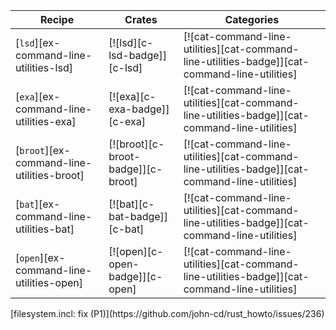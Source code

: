 | Recipe | Crates | Categories |
|--------|--------|------------|
| [`lsd`][ex-command-line-utilities-lsd] | [![lsd][c-lsd-badge]][c-lsd] | [![cat-command-line-utilities][cat-command-line-utilities-badge]][cat-command-line-utilities] |
| [`exa`][ex-command-line-utilities-exa] | [![exa][c-exa-badge]][c-exa] | [![cat-command-line-utilities][cat-command-line-utilities-badge]][cat-command-line-utilities] |
| [`broot`][ex-command-line-utilities-broot] | [![broot][c-broot-badge]][c-broot] | [![cat-command-line-utilities][cat-command-line-utilities-badge]][cat-command-line-utilities] |
| [`bat`][ex-command-line-utilities-bat] | [![bat][c-bat-badge]][c-bat] | [![cat-command-line-utilities][cat-command-line-utilities-badge]][cat-command-line-utilities] |
| [`open`][ex-command-line-utilities-open] | [![open][c-open-badge]][c-open] | [![cat-command-line-utilities][cat-command-line-utilities-badge]][cat-command-line-utilities] |

<div class="hidden">
[filesystem.incl: fix (P1)](https://github.com/john-cd/rust_howto/issues/236)

</div>
